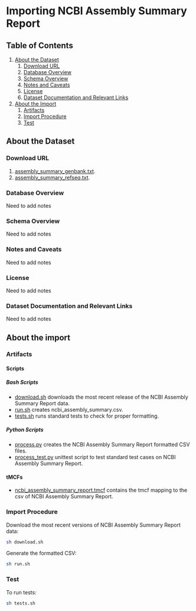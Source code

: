 # Importing NCBI Assembly Summary Report

## Table of Contents

1. [About the Dataset](#about-the-dataset)
    1. [Download URL](#download-url)
    2. [Database Overview](#database-overview)
    3. [Schema Overview](#schema-overview)
    4. [Notes and Caveats](#notes-and-caveats)
    5. [License](#license)
    6. [Dataset Documentation and Relevant Links](#dataset-documentation-and-relevant-links)
2. [About the Import](#about-the-import)
    1. [Artifacts](#artifacts)
    2. [Import Procedure](#import-procedure)
    3. [Test](#test)


## About the Dataset

### Download URL

1. [assembly_summary_genbank.txt](https://ftp.ncbi.nlm.nih.gov/genomes/ASSEMBLY_REPORTS/assembly_summary_genbank.txt).
2. [assembly_summary_refseq.txt](https://ftp.ncbi.nlm.nih.gov/genomes/ASSEMBLY_REPORTS/assembly_summary_refseq.txt).

### Database Overview

Need to add notes

### Schema Overview

Need to add notes

### Notes and Caveats

Need to add notes

### License

Need to add notes

### Dataset Documentation and Relevant Links

Need to add notes

## About the import

### Artifacts

#### Scripts


##### Bash Scripts

- [download.sh](scripts/download.sh) downloads the most recent release of the NCBI Assembly Summary Report data.
- [run.sh](scripts/run.sh) creates ncbi_assembly_summary.csv.
- [tests.sh](scripts/tests.sh) runs standard tests to check for proper formatting.

##### Python Scripts

- [process.py](scripts/process.py) creates the NCBI Assembly Summary Report formatted CSV files.
- [process_test.py](scripts/process_test.py) unittest script to test standard test cases on NCBI Assembly Summary Report.

#### tMCFs

- [ncbi_assembly_summary_report.tmcf](tMCF/ncbi_assembly_summary_report.tmcf) contains the tmcf mapping to the csv of NCBI Assembly Summary Report.



### Import Procedure

Download the most recent versions of NCBI Assembly Summary Report data:

```bash
sh download.sh
```

Generate the formatted CSV:

```bash
sh run.sh
```


### Test 

To run tests:

```bash
sh tests.sh
```
